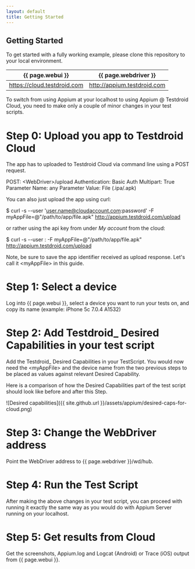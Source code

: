 ```yaml
---
layout: default
title: Getting Started
---
```



## Getting Started

To get started with a fully working example, please clone this repository to your local environment.


| {{ page.webui }}	 | {{ page.webdriver }} |
|-----------------|---------------|
| https://cloud.testdroid.com | http://appium.testdroid.com |


To switch from using Appium at your localhost to using Appium @
Testdroid Cloud, you need to make only a couple of minor changes in
your test scripts.

# Step 0: Upload you app to Testdroid Cloud

The app has to uploaded to Testdroid Cloud via command line using a
POST request.

POST: \<WebDriver\>/upload
Authentication: Basic Auth
Multipart: True
Parameter Name: any
Parameter Value: File (.ipa/.apk)

You can also just upload the app using curl:

$ curl -s --user 'user.name@cloudaccount.com:password' -F myAppFile=@"/path/to/app/file.apk" http://appium.testdroid.com/upload

or rather using the api key from under *My account* from the cloud:

$ curl -s --user <api key>: -F myAppFile=@"/path/to/app/file.apk" http://appium.testdroid.com/upload

Note, be sure to save the app identifier received as upload
response. Let's call it \<myAppFile\> in this guide.

# Step 1: Select a device

Log into {{ page.webui }}, select a device you want to run your tests
on, and copy its name (example: iPhone 5c 7.0.4 A1532)

# Step 2: Add Testdroid_ Desired Capabilities in your test script

Add the Testdroid_ Desired Capabilities in your TestScript. You would
now need the \<myAppFile\> and the device name from the two previous
steps to be placed as values against relevant Desired Capability.

Here is a comparison of how the Desired Capabilities part of the
test script should look like before and after this Step.

![Desired capabilities]({{ site.github.url }}/assets/appium/desired-caps-for-cloud.png)

# Step 3: Change the WebDriver address

Point the WebDriver address to {{ page.webdriver }}/wd/hub.


# Step 4: Run the Test Script

After making the above changes in your test script, you can proceed
with running it exactly the same way as you would do with Appium
Server running on your localhost.

# Step 5: Get results from Cloud

Get the screenshots, Appium.log and Logcat (Android) or Trace (iOS)
output from {{ page.webui }}.

